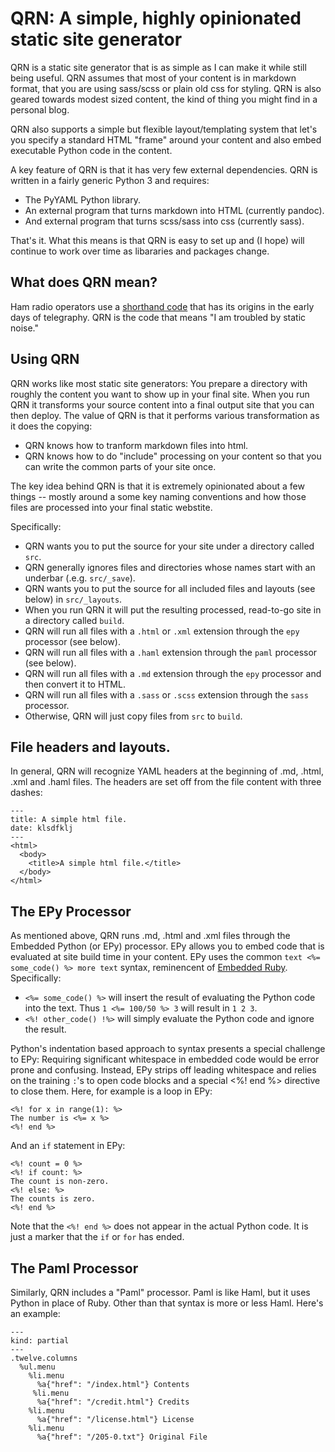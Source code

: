 # QRN: A simple, highly opinionated static site generator

QRN is a static site generator that is as simple as I can make
it while still being useful. QRN assumes that most of your content
is in markdown format, that you are using sass/scss or plain old css
for styling. QRN is also geared towards modest sized content, the
kind of thing you might find in a personal blog.

QRN also supports a simple but flexible layout/templating system
that let's you specify a standard HTML "frame" around your content
and also embed executable Python code in the content.

A key feature of QRN is that it has very few external dependencies.
QRN is written in a fairly generic Python 3 and requires:

* The PyYAML Python library.
* An external program that turns markdown into HTML (currently pandoc).
* And external program that turns scss/sass into css (currently sass).

That's it. What this means is that QRN is easy to set up and
(I hope) will continue to work over time as libararies and packages
change.

## What does QRN mean?

Ham radio operators use a [shorthand code](https://fieldradio.org/ham-radio-q-codes)
that has its origins in the early days of telegraphy. QRN is the code that means
"I am troubled by static noise."

## Using QRN

QRN works like most static site generators: You prepare a directory with
roughly the content you want to show up in your final site. When you run
QRN it transforms your source content into a final output site that you can
then deploy. The value of QRN is that it performs various transformation as
it does the copying:

* QRN knows how to tranform markdown files into html.
* QRN knows how to do "include" processing on your content so 
that you can write the common parts of your site once.

The key idea behind QRN is that it is extremely opinionated about a few
things -- mostly around a some key naming conventions and how those
files are processed into your final static webstite.

Specifically: 

* QRN wants you to put the source for your site under a directory called `src`.
* QRN generally ignores files and directories whose names start with an underbar (.e.g. `src/_save`).
* QRN wants you to put the source for all included files and layouts (see below) in `src/_layouts`.
* When you run QRN it will put the resulting processed, read-to-go site in a directory called `build`.
* QRN will run all files with a `.html` or `.xml` extension through the `epy` processor (see below).
* QRN will run all files with a `.haml` extension through the `paml` processor (see below).
* QRN will run all files with a `.md` extension through the `epy` processor and then convert it to HTML. 
* QRN will run all files with a `.sass` or `.scss` extension through the `sass` processor.
* Otherwise, QRN will just copy files from `src` to `build`.

## File headers and layouts.

In general, QRN will recognize YAML headers at the beginning of .md, .html, .xml and .haml files. The headers
are set off from the file content with three dashes:

```
---
title: A simple html file.
date: klsdfklj
---
<html>
  <body>
    <title>A simple html file.</title>
  </body>
</html>
```

## The EPy Processor

As mentioned above, QRN runs .md, .html and .xml files through the Embedded Python (or EPy) processor.
EPy allows you to embed code that is evaluated at site build time in your content. 
EPy uses the common `text <%= some_code() %> more text` syntax, reminencent of
[Embedded Ruby](https://en.wikipedia.org/wiki/ERuby). Specifically:

* `<%= some_code() %>` will insert the result of evaluating the Python code into the text. Thus `1 <%= 100/50 %> 3`
will result in `1 2 3`.
* `<%! other_code() !%>` will simply evaluate the Python code and ignore the result.

Python's indentation based approach to syntax presents a special challenge to EPy: Requiring significant whitespace
in embedded code would be error prone and confusing. Instead, EPy strips off leading whitespace and relies on the
training `:`'s to open code blocks and a special <%! end %> directive to  close them. Here, for example is a
loop in EPy:

```
<%! for x in range(1): %>
The number is <%= x %>
<%! end %>
```

And an `if` statement in EPy:

```
<%! count = 0 %>
<%! if count: %>
The count is non-zero.
<%! else: %>
The counts is zero.
<%! end %>
```

Note that the `<%! end %>` does not appear in the actual Python code. It
is just a marker that the `if` or `for` has ended.

## The Paml Processor

Similarly, QRN includes a "Paml" processor. Paml is like Haml, but it uses Python
in place of Ruby. Other than that syntax is more or less Haml. Here's an example:

```
---
kind: partial
---
.twelve.columns
  %ul.menu
    %li.menu
      %a{"href": "/index.html"} Contents
     %li.menu
      %a{"href": "/credit.html"} Credits
    %li.menu
      %a{"href": "/license.html"} License
    %li.menu
      %a{"href": "/205-0.txt"} Original File
```
